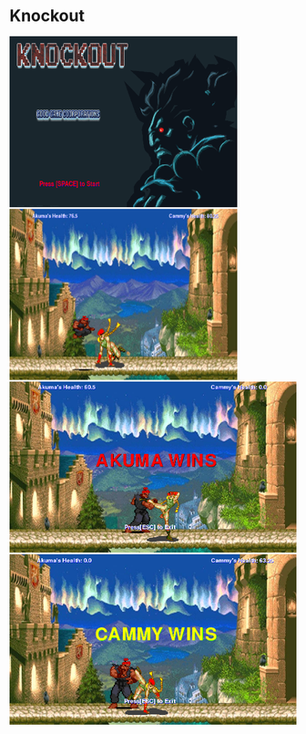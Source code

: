 # Knockout

<img src = "https://github.com/jli1598/Knockout/blob/master/objectives/start%20screen.PNG" width = "400" height = "300">
<img src = "https://github.com/jli1598/Knockout/blob/master/objectives/fight%20screen%203.PNG" width = "400" height = "300" >
<img src = "https://github.com/jli1598/Knockout/blob/master/objectives/akuma%20wins%20screen.PNG" >
<img src = "https://github.com/jli1598/Knockout/blob/master/objectives/cammy%20wins%20screen.PNG" >
